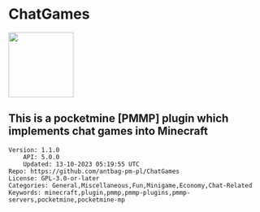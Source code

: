 # ChatGames
<img src="https://raw.githubusercontent.com/antbag-pm-pl/ChatGames/2aa8b194f7d8a48feeb748ad1724efc0ac2fb91c/chat.png" width="128" height="128" />

## This is a pocketmine [PMMP] plugin which implements chat games into Minecraft
```properties
Version: 1.1.0
    API: 5.0.0
    Updated: 13-10-2023 05:19:55 UTC
Repo: https://github.com/antbag-pm-pl/ChatGames
License: GPL-3.0-or-later
Categories: General,Miscellaneous,Fun,Minigame,Economy,Chat-Related
Keywords: minecraft,plugin,pmmp,pmmp-plugins,pmmp-servers,pocketmine,pocketmine-mp
```